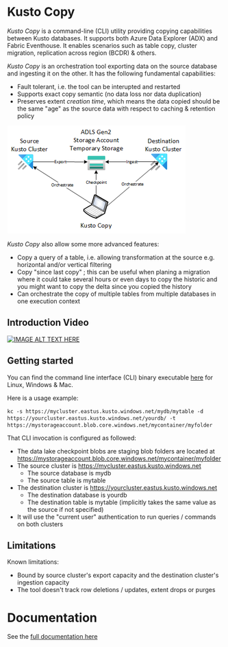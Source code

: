 #   Kusto Copy

*Kusto Copy* is a command-line (CLI) utility providing copying capabilities between Kusto databases.  It supports both Azure Data Explorer (ADX) and Fabric Eventhouse.  It enables scenarios such as table copy, cluster migration, replication across region (BCDR) & others.

*Kusto Copy* is an orchestration tool exporting data on the source database and ingesting it on the other.  It has the following fundamental capabilities:

* Fault tolerant, i.e. the tool can be interupted and restarted
* Supports exact copy semantic (no data loss nor data duplication)
* Preserves extent *creation time*, which means the data copied should be the same "age" as the source data with respect to caching & retention policy

![Architecture](documentation/artefacts/Architecture.png)

*Kusto Copy* also allow some more advanced features:

* Copy a query of a table, i.e. allowing transformation at the source e.g. horizontal and/or vertical filtering
* Copy "since last copy" ; this can be useful when planing a migration where it could take several hours or even days to copy the historic and you might want to copy the delta since you copied the history
* Can orchestrate the copy of multiple tables from multiple databases in one execution context

## Introduction Video

[![IMAGE ALT TEXT HERE](https://img.youtube.com/vi/5IxwTjSeqN4/0.jpg)](https://www.youtube.com/watch?v=5IxwTjSeqN4)

## Getting started

You can find the command line interface (CLI) binary executable [here](https://github.com/Azure/kusto-copy/releases) for Linux, Windows & Mac.

Here is a usage example:

```
kc -s https://mycluster.eastus.kusto.windows.net/mydb/mytable -d https://yourcluster.eastus.kusto.windows.net/yourdb/ -t https://mystorageaccount.blob.core.windows.net/mycontainer/myfolder
```

That CLI invocation is configured as followed:

* The data lake checkpoint blobs are staging blob folders are located at https://mystorageaccount.blob.core.windows.net/mycontainer/myfolder
* The source cluster is https://mycluster.eastus.kusto.windows.net
    * The source database is mydb
    * The source table is mytable
* The destination cluster is https://yourcluster.eastus.kusto.windows.net
    * The destination database is yourdb
    * The destination table is mytable (implicitly takes the same value as the source if not specified)
* It will use the "current user" authentication to run queries / commands on both clusters

## Limitations

Known limitations:

*   Bound by source cluster's export capacity and the destination cluster's ingestion capacity
*   The tool doesn't track row deletions / updates, extent drops or purges

# Documentation

See the [full documentation here](documentation/README.md)